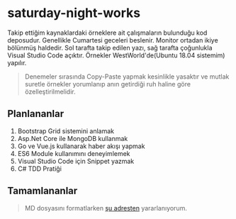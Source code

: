 # saturday-night-works
Takip ettiğim kaynaklardaki örneklere ait çalışmaların bulunduğu kod deposudur. Genellikle Cumartesi geceleri beslenir. Monitor ortadan ikiye bölünmüş haldedir. Sol tarafta takip edilen yazı, sağ tarafta çoğunlukla Visual Studio Code açıktır. Örnekler WestWorld'de(Ubuntu 18.04 sistemim) yapılır. 

> Denemeler sırasında Copy-Paste yapmak kesinlikle yasaktır ve mutlak suretle örnekler yorumlanıp anın getirdiği ruh haline göre özelleştirilmelidir.

## Planlananlar

1. Bootstrap Grid sistemini anlamak
2. Asp.Net Core ile MongoDB kullanmak
3. Go ve Vue.js kullanarak haber akışı yapmak
4. ES6 Module kullanımını deneyimlemek
5. Visual Studio Code için Snippet yazmak
6. C# TDD Pratiği

## Tamamlananlar

> MD dosyasını formatlarken [şu adresten](https://github.com/adam-p/markdown-here/wiki/Markdown-Cheatsheet) yararlanıyorum.
